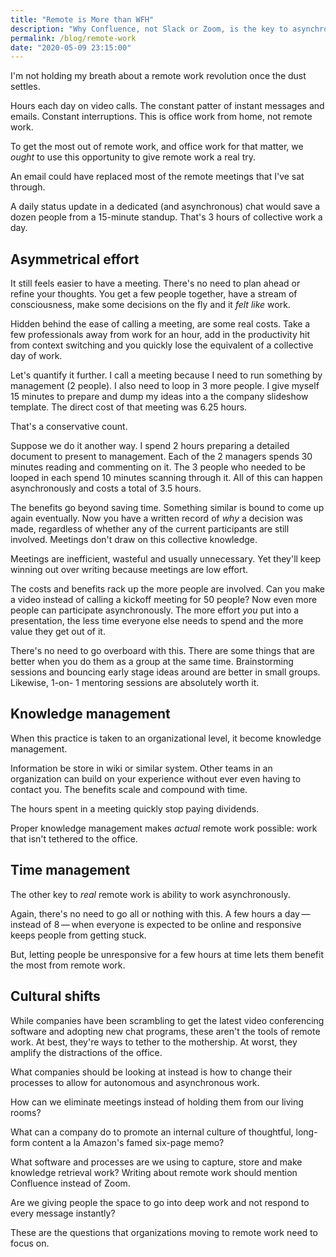 ```yaml
---
title: "Remote is More than WFH"
description: "Why Confluence, not Slack or Zoom, is the key to asynchronous, remote work"
permalink: /blog/remote-work
date: "2020-05-09 23:15:00"
---
```


I'm not holding my breath about a remote work revolution once the dust settles. 

Hours each day on video calls. The constant patter of instant messages and emails. Constant interruptions. This is office work from home, not remote work. 

To get the most out of remote work, and office work for that matter, we *ought* to use this opportunity to give remote work a real try.  

An email could have replaced most of the remote meetings that I've sat through.

A daily status update in a dedicated (and asynchronous) chat would save a dozen people from a 15-minute standup. That's 3 hours of collective work a day. 

## Asymmetrical effort

It still feels easier to have a meeting. There's no need to plan ahead or refine your thoughts. You get a few people together, have a stream of consciousness, make some decisions on the fly and it *felt like* work. 

Hidden behind the ease of calling a meeting, are some real costs. Take a few professionals away from work for an hour, add in the productivity hit from context switching and you quickly lose the equivalent of a collective day of work. 

Let's quantify it further. I call a meeting because I need to run something by management (2 people). I also need to loop in 3 more people. I give myself 15 minutes to prepare and dump my ideas into a the company slideshow template. The direct cost of that meeting was 6.25 hours.   

That's a conservative count. 

Suppose we do it another way. I spend 2 hours preparing a detailed document to present to management. Each of the 2 managers spends 30 minutes reading and commenting on it. The 3 people who needed to be looped in each spend 10 minutes scanning through it. All of this can happen asynchronously and costs a total of 3.5 hours. 

The benefits go beyond saving time. Something similar is bound to come up again eventually. Now you have a written record of *why* a decision was made, regardless of whether any of the current participants are still involved. Meetings don't draw on this collective knowledge. 

Meetings are inefficient, wasteful and usually unnecessary. Yet they'll keep winning out over writing because meetings are low effort. 

The costs and benefits rack up the more people are involved. Can you make a video instead of calling a kickoff meeting for 50 people? Now even more people can participate asynchronously. The more effort *you* put into a presentation, the less time everyone else needs to spend and the more value they get out of it. 

There's no need to go overboard with this. There are some things that are better when you do them as a group at the same time. Brainstorming sessions and bouncing early stage ideas around are better in small groups. Likewise, 1-on- 1 mentoring sessions are absolutely worth it. 

## Knowledge management 

When this practice is taken to an organizational level, it become knowledge management. 

Information be store in wiki or similar system. Other teams in an organization can build on your experience without ever even having to contact you. The benefits scale and compound with time. 

The hours spent in a meeting quickly stop paying dividends. 

Proper knowledge management makes *actual* remote work possible: work that isn't tethered to the office. 

## Time management 

The other key to *real* remote work is ability to work asynchronously. 

Again, there's no need to go all or nothing with this. A few hours a day&thinsp;—&thinsp;instead of 8&thinsp;—&thinsp;when everyone is expected to be online and responsive keeps people from getting stuck. 

But, letting people be unresponsive for a few hours at time lets them benefit the most from remote work. 

## Cultural shifts 

While companies have been scrambling to get the latest video conferencing software and adopting new chat programs, these aren't the tools of remote work. At best, they're ways to tether to the mothership. At worst, they amplify the distractions of the office. 

What companies should be looking at instead is how to change their processes to allow for autonomous and asynchronous work. 

How can we eliminate meetings instead of holding them from our living rooms? 

What can a company do to promote an internal culture of thoughtful, long-form content a la Amazon's famed six-page memo? 

What software and processes are we using to capture, store and make knowledge retrieval work? Writing about remote work should mention Confluence instead of Zoom. 

Are we giving people the space to go into deep work and not respond to every message instantly? 

These are the questions that organizations moving to remote work need to focus on.  
 


 

 
